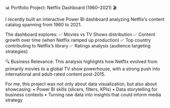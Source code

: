 📊 Portfolio Project: Netflix Dashboard (1960–2021) 🎬

I recently built an interactive Power BI dashboard analyzing Netflix’s content catalog spanning from 1960 to 2021.

The dashboard explores:
✅ Movies vs TV Shows distribution
✅ Content growth over time (when Netflix ramped up production)
✅ Top country contributing to Netflix’s library
✅ Ratings analysis (audience targeting strategies)

🔍 Business Relevance:
This analysis highlights how Netflix evolved from primarily movies to a global TV show powerhouse, with a strong push into international and adult-rated content post-2015.

For me, this project was not only about data visualization, but also about showcasing:
 • Power BI skills (slicers, filters, KPIs)
 • Data storytelling for business contexts
 • Turning raw data into insights that could inform media strategy
